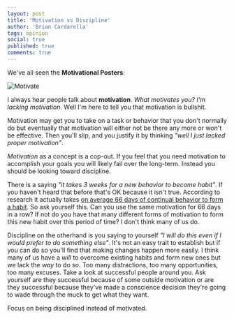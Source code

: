 ```yaml
---
layout: post
title: 'Motivation vs Discipline'
author: 'Brian Cardarella'
tags: opinion
social: true
published: true
comments: true
---
```


We've all seen the **Motivational Posters**:

![Motivate](/images/motivational-1.jpg)

I always hear people talk about
**motivation**. *What motivates you?* *I'm lacking motivation.* Well I'm
here to tell you that motivation is bullshit.

Motivation may get you to take on a task or behavior that you don't
normally do but eventually that motivation will either not be there any
more or won't be effective. Then you'll slip, and you justify it by
thinking *"well I just lacked proper motivation"*.

*Motivation* as a concept is a cop-out. If you feel that you need
motivation to accomplish your goals you will likely fail over the
long-term. Instead you should be looking toward discipline.

There is a saying *"it takes 3 weeks for a new behavior to become
habit"*. If you haven't heard that before that's OK because it isn't
true. According to research it actually takes [on average 66 days of
continual behavior to form a
habit](http://www.huffingtonpost.com/james-clear/forming-new-habits_b_5104807.html).
So ask yourself this. Can you use the same motivation for 66 days in a
row? If not do you have that many different forms of motivation to form this
new habit over this period of time? I don't think many of us do.

Discipline on the otherhand is you saying to yourself *"I will do this
even if I would prefer to do something else"*. It's not an easy trait to
establish but if you can do so you'll find that making changes happen
more easily. I think many of us have a *will* to overcome existing habits and
form new ones but we lack the *way* to do so. Too many distractions, too
many opportunities, too many excuses. Take a look at successful people
around you. Ask yourself are they successful because of some outside
motivation or are they successful because they've made a conscience
decision they're going to wade through the muck to get what they want.

Focus on being disciplined instead of motivated. 
